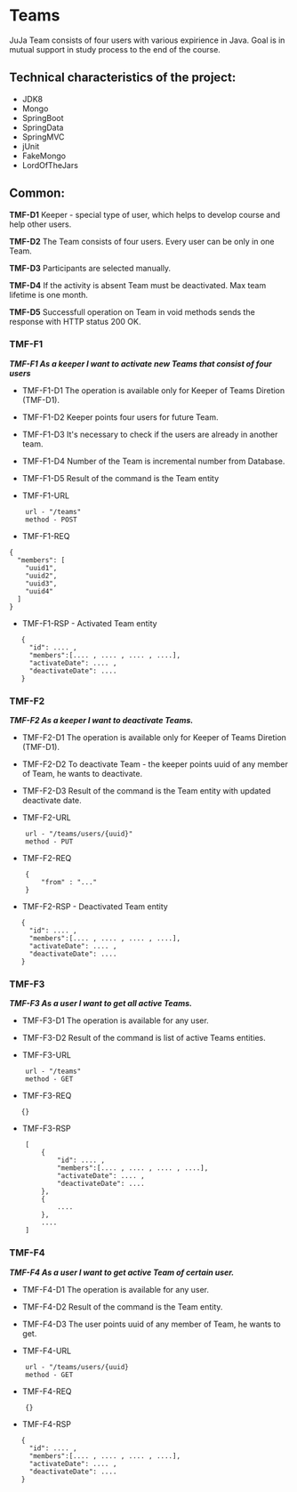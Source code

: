 # Teams
JuJa Team consists of four users with various expirience in Java. Goal is in mutual support in study process to the 
end of the course. 

## Technical characteristics of the project:

* JDK8
* Mongo
* SpringBoot
* SpringData
* SpringMVC
* jUnit
* FakeMongo 
* LordOfTheJars

## Common:
**TMF-D1** Keeper - special type of user, which helps to develop course and help other users.

**TMF-D2** The Team consists of four users. Every user can be only in one Team.

**TMF-D3** Participants are selected manually.

**TMF-D4** If the activity is absent Team must be deactivated. Max team lifetime is one month.

**TMF-D5** Successfull operation on Team in void methods sends the response with HTTP status 200 OK.  

### TMF-F1
***TMF-F1 As a keeper I want to activate new Teams that consist of four users***

* TMF-F1-D1 The operation is available only for Keeper of Teams Diretion (TMF-D1).
* TMF-F1-D2 Keeper points four users for future Team.
* TMF-F1-D3 It's necessary to check if the users are already in another team.
* TMF-F1-D4 Number of the Team is incremental number from Database.
* TMF-F1-D5 Result of the command is the Team entity

* TMF-F1-URL
```
    url - "/teams"
    method - POST
```
* TMF-F1-REQ
```
{
  "members": [
    "uuid1",
    "uuid2",
    "uuid3",
    "uuid4"
  ]
}
```
* TMF-F1-RSP - Activated Team entity
```
   {
     "id": .... ,
     "members":[.... , .... , .... , ....],
     "activateDate": .... ,
     "deactivateDate": ....
   }  
```
### TMF-F2
***TMF-F2 As a keeper I want to deactivate Teams.***

* TMF-F2-D1 The operation is available only for Keeper of Teams Diretion (TMF-D1).
* TMF-F2-D2 To deactivate Team - the keeper points uuid of any member of Team, he wants to deactivate.
* TMF-F2-D3 Result of the command is the Team entity with updated deactivate date.

* TMF-F2-URL
```
    url - "/teams/users/{uuid}"
    method - PUT
```
* TMF-F2-REQ
```
    {
        "from" : "..."
    }
```
* TMF-F2-RSP - Deactivated Team entity
```
   {
     "id": .... ,
     "members":[.... , .... , .... , ....],
     "activateDate": .... ,
     "deactivateDate": ....
   }  
```
### TMF-F3
***TMF-F3 As a user I want to get all active Teams.***

* TMF-F3-D1 The operation is available for any user.
* TMF-F3-D2 Result of the command is list of active Teams entities.

* TMF-F3-URL
```
    url - "/teams"
    method - GET
```
* TMF-F3-REQ
```
   {}
```
* TMF-F3-RSP
```
    [
        {
            "id": .... ,
            "members":[.... , .... , .... , ....],
            "activateDate": .... ,
            "deactivateDate": ....
        },
        {
            ....
        },
        ....   
    ]
```
### TMF-F4
***TMF-F4 As a user I want to get active Team of certain user.***

* TMF-F4-D1 The operation is available for any user.
* TMF-F4-D2 Result of the command is the Team entity.  
* TMF-F4-D3 The user points uuid of any member of Team, he wants to get.

* TMF-F4-URL
```
    url - "/teams/users/{uuid}
    method - GET
```
* TMF-F4-REQ
```
    {}
```
* TMF-F4-RSP
```
   {
     "id": .... ,
     "members":[.... , .... , .... , ....],
     "activateDate": .... ,
     "deactivateDate": ....
   }  
   
 ```
